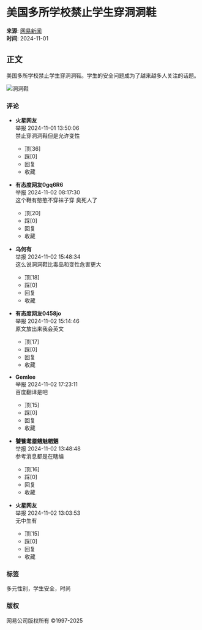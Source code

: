 # 美国多所学校禁止学生穿洞洞鞋

**来源**: [网易新闻](https://www.163.com/dy/article/JFTHLGBJ0514BQ68.html)  
**时间**: 2024-11-01

## 正文

美国多所学校禁止学生穿洞洞鞋。学生的安全问题成为了越来越多人关注的话题。

![洞洞鞋](https://cms-bucket.nosdn.127.net/2018/08/13/078ea9f65d954410b62a52ac773875a1.jpeg)

### 评论

- **火星网友**  
  举报 2024-11-01 13:50:06  
  禁止穿洞洞鞋但是允许变性  
  - 顶[36]  
  - 踩[0]  
  - 回复  
  - 收藏

- **有态度网友0gq6R6**  
  举报 2024-11-02 08:17:30  
  这个鞋有憨憨不穿袜子穿 臭死人了  
  - 顶[20]  
  - 踩[0]  
  - 回复  
  - 收藏

- **乌何有**  
  举报 2024-11-02 15:48:34  
  这么说洞洞鞋比毒品和变性危害更大  
  - 顶[18]  
  - 踩[0]  
  - 回复  
  - 收藏

- **有态度网友0458jo**  
  举报 2024-11-02 15:14:46  
  原文放出来我会英文  
  - 顶[17]  
  - 踩[0]  
  - 回复  
  - 收藏

- **Gemlee**  
  举报 2024-11-02 17:23:11  
  百度翻译是吧  
  - 顶[15]  
  - 踩[0]  
  - 回复  
  - 收藏

- **饕餮耄耋魑魅魍魉**  
  举报 2024-11-02 13:48:48  
  参考消息都是在瞎编  
  - 顶[16]  
  - 踩[0]  
  - 回复  
  - 收藏

- **火星网友**  
  举报 2024-11-02 13:03:53  
  无中生有  
  - 顶[15]  
  - 踩[0]  
  - 回复  
  - 收藏

### 标签  
多元性别，学生安全，时尚

### 版权  
网易公司版权所有 ©1997-2025
<!-- tcd_original_link https://comment.tie.163.com/JFTHLGBJ0514BQ68.html -->
